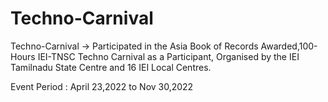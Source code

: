 # Techno-Carnival

Techno-Carnival -> Participated in the Asia Book of Records Awarded,100-Hours IEI-TNSC Techno Carnival as a Participant, Organised by the IEI Tamilnadu State Centre and 16 IEI Local Centres.

Event Period : April 23,2022 to Nov 30,2022
